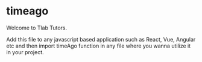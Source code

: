 # timeago

Welcome to Tlab Tutors.

Add this file to any javascript based application such as React, Vue, Angular etc and then import timeAgo function in any file where you wanna utilize it in your project.

